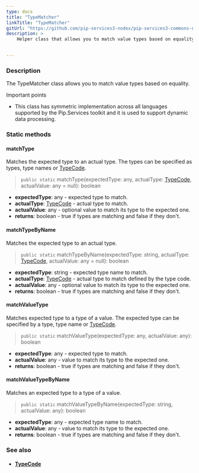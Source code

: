 ```yaml
---
type: docs
title: "TypeMatcher"
linkTitle: "TypeMatcher"
gitUrl: "https://github.com/pip-services3-nodex/pip-services3-commons-nodex"
description: >
    Helper class that allows you to match value types based on equality.
 

---
```


### Description

The TypeMatcher class allows you to match value types based on equality.

Important points

- This class has symmetric implementation across all languages supported by the Pip.Services toolkit and it is used to support dynamic data processing.

### Static methods

#### matchType
Matches the expected type to an actual type.
The types can be specified as types, type names or [TypeCode](../../convert/type_code).

> `public static` matchType(expectedType: any, actualType: [TypeCode](../../convert/type_code), actualValue: any = null): boolean

- **expectedType**: any - expected type to match.
- **actualType**: [TypeCode](../../convert/type_code) - actual type to match.
- **actualValue**: any - optional value to match its type to the expected one.
- **returns**: boolean - true if types are matching and false if they don't.


#### matchTypeByName
Matches the expected type to an actual type.

> `public static` matchTypeByName(expectedType: string, actualType: [TypeCode](../../convert/type_code), actualValue: any = null): boolean

- **expectedType**: string - expected type name to match. 
- **actualType**: [TypeCode](../../convert/type_code) - actual type to match defined by the type code.
- **actualValue**: any - optional value to match its type to the expected one.
- **returns**: boolean - true if types are matching and false if they don't.


#### matchValueType
Matches expected type to a type of a value.
The expected type can be specified by a type, type name or [TypeCode](../../convert/type_code).

> `public static` matchValueType(expectedType: any, actualValue: any): boolean

- **expectedType**: any - expected type to match.
- **actualValue**: any -  value to match its type to the expected one.
- **returns**: boolean - true if types are matching and false if they don't.

#### matchValueTypeByName
Matches an expected type to a type of a value.

> `public static` matchValueTypeByName(expectedType: string, actualValue: any): boolean

- **expectedType**: any - expected type name to match.
- **actualValue**: any - value to match its type to the expected one.
- **returns**: boolean - true if types are matching and false if they don't.


### See also
- #### [TypeCode](../../convert/type_code)
